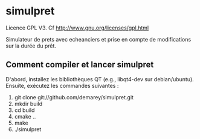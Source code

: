 simulpret
=========

Licence GPL V3. Cf http://www.gnu.org/licenses/gpl.html

Simulateur de prets avec echeanciers et prise en compte de modifications sur la durée du prêt.


## Comment compiler et lancer simulpret

D'abord, installez les bibliothèques QT (e.g., libqt4-dev sur
debian/ubuntu). Ensuite, exécutez les commandes suivantes :

1. git clone git://github.com/demarey/simulpret.git
2. mkdir build
3. cd build
4. cmake ..
5. make
6. ./simulpret
